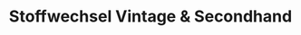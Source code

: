 ---
title: "Stoffwechsel Vintage & Secondhand"
url: /stuttgart/stoffwechsel-vintage-und-secondhand/
shop: Kleidung
---